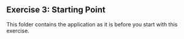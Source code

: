 ## Exercise 3: Starting Point ##

This folder contains the application as it is before you start with this exercise.